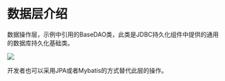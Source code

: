 # 数据层介绍

数据操作层，示例中引用的BaseDAO类，此类是JDBC持久化组件中提供的通用的数据库持久化基础类。  



![](/articles/iuap-develop/4-/img/image023.jpg)


开发者也可以采用JPA或者Mybatis的方式替代此层的操作。